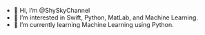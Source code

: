 - 👋 Hi, I’m @ShySkyChannel
- 👀 I’m interested in Swift, Python, MatLab, and Machine Learning.
- 🌱 I’m currently learning Machine Learning using Python.

<!---
ShySkyChannel/ShySkyChannel is a ✨ special ✨ repository because its `README.md` (this file) appears on your GitHub profile.
You can click the Preview link to take a look at your changes.
--->
